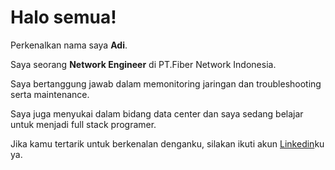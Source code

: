 # Halo semua! 
 
Perkenalkan nama saya **Adi**.<br>

Saya seorang **Network Engineer** di PT.Fiber Network Indonesia.<br>

Saya bertanggung jawab dalam memonitoring jaringan dan troubleshooting serta maintenance.<br>

Saya juga menyukai dalam bidang data center dan saya sedang belajar untuk menjadi full stack programer.<br>

Jika kamu tertarik untuk berkenalan denganku, silakan ikuti akun [Linkedin](https://www.linkedin.com/in/adi-nuzul-pratama-103921247/)ku ya.
